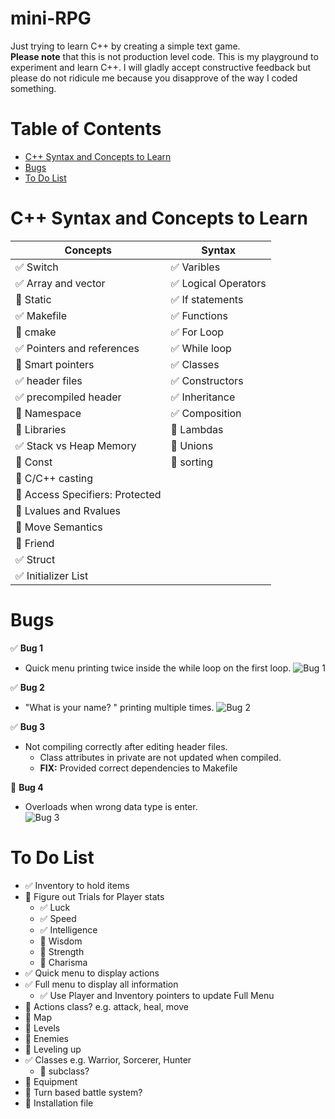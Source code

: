 # mini-RPG
Just trying to learn C++ by creating a simple text game.\
**Please note** that this is not production level code. This is my playground to experiment and learn C++. I will gladly accept constructive feedback but please do not ridicule me because you disapprove of the way I coded something.
# Table of Contents
* [C++ Syntax and Concepts to Learn](#c++-syntax-and-concepts-to-learn)
* [Bugs](#bugs)
* [To Do List](#to-do-list)

# C++ Syntax and Concepts to Learn
Concepts | Syntax
------------ | -------------
:white_check_mark: Switch | :white_check_mark: Varibles
:white_check_mark: Array and vector | :white_check_mark: Logical Operators
:black_square_button: Static | :white_check_mark: If statements
:white_check_mark: Makefile | :white_check_mark: Functions
:black_square_button: cmake | :white_check_mark: For Loop
:white_check_mark: Pointers and references | :white_check_mark: While loop
:black_square_button: Smart pointers | :white_check_mark: Classes
:white_check_mark: header files | :white_check_mark: Constructors 
:white_check_mark: precompiled header | :white_check_mark: Inheritance 
:black_square_button: Namespace | :white_check_mark: Composition 
:black_square_button: Libraries | :black_square_button: Lambdas
:white_check_mark: Stack vs Heap Memory | :black_square_button: Unions
:black_square_button: Const | :black_square_button: sorting
:black_square_button: C/C++ casting | 
:black_square_button: Access Specifiers: Protected | 
:black_square_button: Lvalues and Rvalues | 
:black_square_button: Move Semantics | 
:black_square_button: Friend | 
:white_check_mark: Struct |
:white_check_mark: Initializer List |

# Bugs 
:white_check_mark: **Bug 1**
* Quick menu printing twice inside the while loop on the first loop.
![Bug 1](https://i.imgur.com/AjFiy5S.png)

:white_check_mark: **Bug 2** 
* "What is your name? " printing multiple times.
![Bug 2](https://i.imgur.com/YrTU1St.png)

:white_check_mark: **Bug 3**
* Not compiling correctly after editing header files.
    * Class attributes in private are not updated when compiled. 
    * **FIX:** Provided correct dependencies to Makefile

:black_square_button: **Bug 4** 
* Overloads when wrong data type is enter.  
![Bug 3](https://i.imgur.com/lvPDtcc.png?1)


# To Do List
* :white_check_mark: Inventory to hold items
* :black_square_button: Figure out Trials for Player stats
    * :white_check_mark: Luck
    * :white_check_mark: Speed
    * :white_check_mark: Intelligence
    * :black_square_button: Wisdom
    * :black_square_button: Strength
    * :black_square_button: Charisma
* :white_check_mark: Quick menu to display actions
* :white_check_mark: Full menu to display all information
    * :white_check_mark: Use Player and Inventory pointers to update Full Menu
* :black_square_button: Actions class? e.g. attack, heal, move
* :black_square_button: Map
* :black_square_button: Levels
* :black_square_button: Enemies
* :black_square_button: Leveling up
* :white_check_mark: Classes e.g. Warrior, Sorcerer, Hunter
    * :black_square_button: subclass?
* :black_square_button: Equipment
* :black_square_button: Turn based battle system?
* :black_square_button: Installation file
